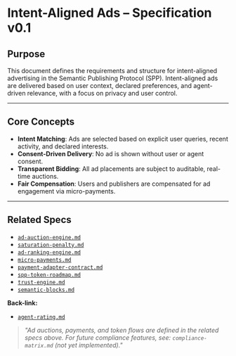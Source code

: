 
# Intent-Aligned Ads – Specification v0.1

## Purpose

This document defines the requirements and structure for intent-aligned advertising in the Semantic Publishing Protocol (SPP). Intent-aligned ads are delivered based on user context, declared preferences, and agent-driven relevance, with a focus on privacy and user control.

---

## Core Concepts

- **Intent Matching**: Ads are selected based on explicit user queries, recent activity, and declared interests.
- **Consent-Driven Delivery**: No ad is shown without user or agent consent.
- **Transparent Bidding**: All ad placements are subject to auditable, real-time auctions.
- **Fair Compensation**: Users and publishers are compensated for ad engagement via micro-payments.

---

## Related Specs

- [`ad-auction-engine.md`](./ad-auction-engine.md)
- [`saturation-penalty.md`](./saturation-penalty.md)
- [`ad-ranking-engine.md`](./ad-ranking-engine.md)
- [`micro-payments.md`](../payments/micro-payments.md)
- [`payment-adapter-contract.md`](../payments/payment-adapter-contract.md)
- [`spp-token-roadmap.md`](../payments/spp-token-roadmap.md)
- [`trust-engine.md`](../consent-engine/trust-engine.md)
- [`semantic-blocks.md`](../publishing/semantic-blocks.md)

**Back-link:**
- [`agent-rating.md`](../agent-interface/agent-rating.md)

> _"Ad auctions, payments, and token flows are defined in the related specs above. For future compliance features, see: `compliance-matrix.md` (not yet implemented)."_
